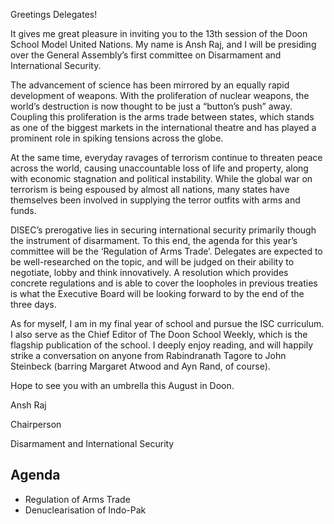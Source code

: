 Greetings Delegates!

It gives me great pleasure in inviting you to the 13th session of the Doon School Model United Nations. My name is Ansh Raj, and I will be presiding over the General Assembly’s first committee on Disarmament and International Security.

The advancement of science has been mirrored by an equally rapid development of weapons. With the proliferation of nuclear weapons, the world’s destruction is now thought to be just a “button’s push” away. Coupling this proliferation is the arms trade between states, which stands as one of the biggest markets in the international theatre and has played a prominent role in spiking tensions across the globe.

At the same time, everyday ravages of terrorism continue to threaten peace across the world, causing unaccountable loss of life and property, along with economic stagnation and political instability. While the global war on terrorism is being espoused by almost all nations, many states have themselves been involved in supplying the terror outfits with arms and funds.

DISEC’s prerogative lies in securing international security primarily though the instrument of disarmament. To this end, the agenda for this year’s committee will be the ‘Regulation of Arms Trade’. Delegates are expected to be well-researched on the topic, and will be judged on their ability to negotiate, lobby and think innovatively. A resolution which provides concrete regulations and is able to cover the loopholes in previous treaties is what the Executive Board will be looking forward to by the end of the three days.

As for myself, I am in my final year of school and pursue the ISC curriculum. I also serve as the Chief Editor of The Doon School Weekly, which is the flagship publication of the school. I deeply enjoy reading, and will happily strike a conversation on anyone from Rabindranath Tagore to John Steinbeck (barring Margaret Atwood and Ayn Rand, of course).

Hope to see you with an umbrella this August in Doon.

Ansh Raj

Chairperson

Disarmament and International Security

## Agenda

- Regulation of Arms Trade
- Denuclearisation of Indo-Pak
